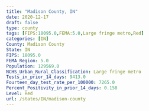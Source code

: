 ```yaml
---
title: "Madison County, IN"
date: 2020-12-17
draft: false
type: county
tags: [FIPS:18095.0,FEMA:5.0,Large fringe metro,Red]
categories: [IN]
County: Madison County
State: IN
FIPS: 18095.0
FEMA_Region: 5.0
Population: 129569.0
NCHS_Urban_Rural_Classification: Large fringe metro
Tests_in_prior_14_days: 9413.0
Fourteen_day_test_rate_per_100000: 7265.0
Percent_Positivity_in_prior_14_days: 0.158
Level: Red
url: /states/IN/madison-county
---
```



